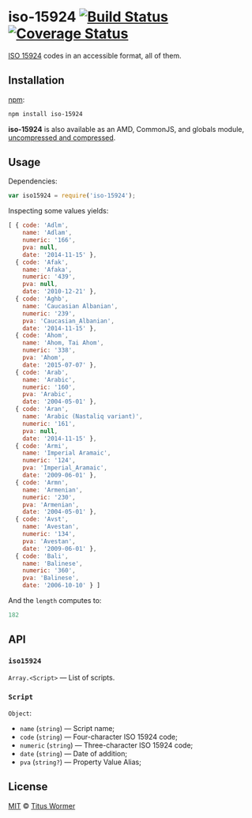 # iso-15924 [![Build Status][build-badge]][build-page] [![Coverage Status][coverage-badge]][coverage-page]

[ISO 15924][iso] codes in an accessible format, all of them.

## Installation

[npm][]:

```bash
npm install iso-15924
```

**iso-15924** is also available as an AMD, CommonJS, and globals
module, [uncompressed and compressed][releases].

## Usage

Dependencies:

```javascript
var iso15924 = require('iso-15924');
```

Inspecting some values yields:

```js
[ { code: 'Adlm',
    name: 'Adlam',
    numeric: '166',
    pva: null,
    date: '2014-11-15' },
  { code: 'Afak',
    name: 'Afaka',
    numeric: '439',
    pva: null,
    date: '2010-12-21' },
  { code: 'Aghb',
    name: 'Caucasian Albanian',
    numeric: '239',
    pva: 'Caucasian_Albanian',
    date: '2014-11-15' },
  { code: 'Ahom',
    name: 'Ahom, Tai Ahom',
    numeric: '338',
    pva: 'Ahom',
    date: '2015-07-07' },
  { code: 'Arab',
    name: 'Arabic',
    numeric: '160',
    pva: 'Arabic',
    date: '2004-05-01' },
  { code: 'Aran',
    name: 'Arabic (Nastaliq variant)',
    numeric: '161',
    pva: null,
    date: '2014-11-15' },
  { code: 'Armi',
    name: 'Imperial Aramaic',
    numeric: '124',
    pva: 'Imperial_Aramaic',
    date: '2009-06-01' },
  { code: 'Armn',
    name: 'Armenian',
    numeric: '230',
    pva: 'Armenian',
    date: '2004-05-01' },
  { code: 'Avst',
    name: 'Avestan',
    numeric: '134',
    pva: 'Avestan',
    date: '2009-06-01' },
  { code: 'Bali',
    name: 'Balinese',
    numeric: '360',
    pva: 'Balinese',
    date: '2006-10-10' } ]
```

And the `length` computes to:

```js
182
```

## API

### `iso15924`

`Array.<Script>` — List of scripts.

### `Script`

`Object`:

*   `name` (`string`) — Script name;
*   `code` (`string`) — Four-character ISO 15924 code;
*   `numeric` (`string`) — Three-character ISO 15924 code;
*   `date` (`string`) — Date of addition;
*   `pva` (`string?`) — Property Value Alias;

## License

[MIT][license] © [Titus Wormer][author]

<!-- Definition -->

[build-badge]: https://img.shields.io/travis/wooorm/iso-15924.svg

[build-page]: https://travis-ci.org/wooorm/iso-15924

[coverage-badge]: https://img.shields.io/codecov/c/github/wooorm/iso-15924.svg

[coverage-page]: https://codecov.io/github/wooorm/iso-15924?branch=master

[npm]: https://docs.npmjs.com/cli/install

[releases]: https://github.com/wooorm/iso-15924/releases

[license]: LICENSE

[author]: http://wooorm.com

[iso]: http://unicode.org/iso15924/
